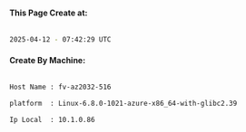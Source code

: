 
   
#### This Page Create at:

```bash

2025-04-12 - 07:42:29 UTC

```

#### Create By Machine:

```bash

Host Name : fv-az2032-516

platform  : Linux-6.8.0-1021-azure-x86_64-with-glibc2.39

Ip Local  : 10.1.0.86

```

